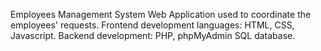 Employees Management System Web Application used to coordinate the employees' requests.
 Frontend development languages: HTML, CSS, Javascript.
 Backend development: PHP, phpMyAdmin SQL database.
